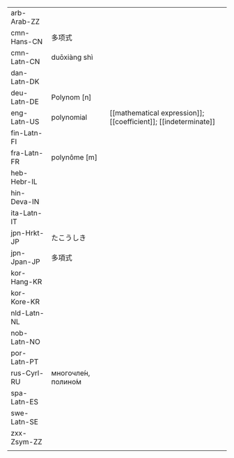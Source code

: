 | | | |
|-|-|-|
| arb-Arab-ZZ |  |  |
| cmn-Hans-CN | 多项式 |  |
| cmn-Latn-CN | duōxiàng shì |  |
| dan-Latn-DK |  |  |
| deu-Latn-DE | Polynom [n] |  |
| eng-Latn-US | polynomial | [[mathematical expression]]; [[coefficient]]; [[indeterminate]] |
| fin-Latn-FI |  |  |
| fra-Latn-FR | polynôme [m] |  |
| heb-Hebr-IL |  |  |
| hin-Deva-IN |  |  |
| ita-Latn-IT |  |  |
| jpn-Hrkt-JP | たこうしき |  |
| jpn-Jpan-JP | 多項式 |  |
| kor-Hang-KR |  |  |
| kor-Kore-KR |  |  |
| nld-Latn-NL |  |  |
| nob-Latn-NO |  |  |
| por-Latn-PT |  |  |
| rus-Cyrl-RU | многочле́н, полино́м |  |
| spa-Latn-ES |  |  |
| swe-Latn-SE |  |  |
| zxx-Zsym-ZZ |  |  |
|  |  |  |
